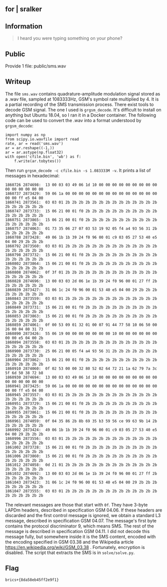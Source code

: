 ## for | sralker

## Information

> I heard you were typing something on your phone?

## Public

Provide 1 file: public/sms.wav

## Writeup

The file `sms.wav` contains quadrature-amplitude modulation signal stored as a .wav file, sampled at 1083333Hz, GSM's symbol rate multiplied by 4. It is a partial recording of the SMS transmission process. There exist tools to decode GSM signal. The one I used is `grgsm_decode`. It's difficult to install on anything but Ubuntu 18.04, so I ran it in a Docker container. The following code can be used to convert the .wav into a format understood by `grgsm_decode`:

```
import numpy as np
from scipy.io.wavfile import read
rate, ar = read('sms.wav')
ar = ar.reshape((-1,))
ar = ar.astype(np.float32)
with open('cfile.bin', 'wb') as f:
    f.write(ar.tobytes())
```

Then run `grgsm_decode -c cfile.bin -s 1.083333M -v`. It prints a list of messages in hexadecimal:

```
1860726 2874698:  13 00 03 03 49 06 1d 10 00 00 00 00 00 00 00 00 00 00 00 00 00 00 00
1860737 2873429:  59 06 1a 00 00 00 00 00 00 00 00 00 00 00 00 00 00 00 00 ff e5 04 00
1860741 2873561:  03 03 01 2b 2b 2b 2b 2b 2b 2b 2b 2b 2b 2b 2b 2b 2b 2b 2b 2b 2b 2b 2b
1860747 2873733:  15 06 21 00 01 f0 2b 2b 2b 2b 2b 2b 2b 2b 2b 2b 2b 2b 2b 2b 2b 2b 2b
1860751 2873865:  15 06 21 00 01 f0 2b 2b 2b 2b 2b 2b 2b 2b 2b 2b 2b 2b 2b 2b 2b 2b 2b
1860757 2874063:  01 73 35 06 27 07 03 53 19 92 05 f4 a4 93 56 31 2b 2b 2b 2b 2b 2b 2b
1860788 2873428:  49 06 1b 1b 39 24 f0 96 00 01 c9 03 05 27 53 40 e5 04 00 29 2b 2b 2b
1860792 2873560:  03 03 01 2b 2b 2b 2b 2b 2b 2b 2b 2b 2b 2b 2b 2b 2b 2b 2b 2b 2b 2b 2b
1860798 2873732:  15 06 21 00 01 f0 2b 2b 2b 2b 2b 2b 2b 2b 2b 2b 2b 2b 2b 2b 2b 2b 2b
1860802 2873864:  15 06 21 00 01 f0 2b 2b 2b 2b 2b 2b 2b 2b 2b 2b 2b 2b 2b 2b 2b 2b 2b
1860808 2874062:  0f 3f 01 2b 2b 2b 2b 2b 2b 2b 2b 2b 2b 2b 2b 2b 2b 2b 2b 2b 2b 2b 2b
1860828 2874696:  13 00 03 03 2d 06 1e 1b 39 24 f0 96 00 01 27 ff 2b 2b 2b 2b 2b 2b 2b
1860839 2873427:  31 06 1c 24 f0 96 00 01 53 40 e5 04 00 29 2b 2b 2b 2b 2b 2b 2b 2b 2b
1860843 2873559:  03 03 01 2b 2b 2b 2b 2b 2b 2b 2b 2b 2b 2b 2b 2b 2b 2b 2b 2b 2b 2b 2b
1860849 2873731:  15 06 21 00 01 f0 2b 2b 2b 2b 2b 2b 2b 2b 2b 2b 2b 2b 2b 2b 2b 2b 2b
1860853 2873863:  15 06 21 00 01 f0 2b 2b 2b 2b 2b 2b 2b 2b 2b 2b 2b 2b 2b 2b 2b 2b 2b
1860859 2874061:  0f 00 53 09 01 32 01 00 07 91 44 77 58 10 06 50 00 26 00 04 80 31 73
1860890 2873426:  55 06 19 00 00 00 00 00 00 00 10 00 00 00 00 00 00 00 00 e5 04 00 2b
1860894 2873558:  03 03 01 2b 2b 2b 2b 2b 2b 2b 2b 2b 2b 2b 2b 2b 2b 2b 2b 2b 2b 2b 2b
1860900 2873730:  25 06 21 00 05 f4 a4 93 56 31 2b 2b 2b 2b 2b 2b 2b 2b 2b 2b 2b 2b 2b
1860904 2873862:  15 06 21 00 01 f0 2b 2b 2b 2b 2b 2b 2b 2b 2b 2b 2b 2b 2b 2b 2b 2b 2b
1860910 2874060:  0f 02 53 00 00 32 80 52 02 64 72 21 1a 62 79 7a 3c 5f 6d 50 38 72 b8
1860930 2874694:  13 00 03 03 49 06 1d 10 00 00 00 00 00 00 00 00 00 00 00 00 00 00 00
1860941 2873425:  59 06 1a 00 00 00 00 00 00 00 00 00 00 00 00 00 00 00 00 ff e5 04 00
1860945 2873557:  03 03 01 2b 2b 2b 2b 2b 2b 2b 2b 2b 2b 2b 2b 2b 2b 2b 2b 2b 2b 2b 2b
1860951 2873729:  15 06 21 00 01 f0 2b 2b 2b 2b 2b 2b 2b 2b 2b 2b 2b 2b 2b 2b 2b 2b 2b
1860955 2873861:  15 06 21 00 01 f0 2b 2b 2b 2b 2b 2b 2b 2b 2b 2b 2b 2b 2b 2b 2b 2b 2b
1860961 2874059:  0f 04 35 86 2b 8b 69 35 b3 59 56 ce 99 63 9b 14 2b 2b 2b 2b 2b 2b 2b
1860992 2873424:  49 06 1b 1b 39 24 f0 96 00 01 c9 03 05 27 53 40 e5 04 00 29 2b 2b 2b
1860996 2873556:  03 03 01 2b 2b 2b 2b 2b 2b 2b 2b 2b 2b 2b 2b 2b 2b 2b 2b 2b 2b 2b 2b
1861002 2873728:  15 06 21 00 01 f0 2b 2b 2b 2b 2b 2b 2b 2b 2b 2b 2b 2b 2b 2b 2b 2b 2b
1861006 2873860:  15 06 21 00 01 f0 2b 2b 2b 2b 2b 2b 2b 2b 2b 2b 2b 2b 2b 2b 2b 2b 2b
1861012 2874058:  0d 21 01 2b 2b 2b 2b 2b 2b 2b 2b 2b 2b 2b 2b 2b 2b 2b 2b 2b 2b 2b 2b
1861032 2874692:  13 00 03 03 2d 06 1e 1b 39 24 f0 96 00 01 27 ff 2b 2b 2b 2b 2b 2b 2b
1861043 2873423:  31 06 1c 24 f0 96 00 01 53 40 e5 04 00 29 2b 2b 2b 2b 2b 2b 2b 2b 2b
1861047 2873555:  03 03 01 2b 2b 2b 2b 2b 2b 2b 2b 2b 2b 2b 2b 2b 2b 2b 2b 2b 2b 2b 2b
```

The relevant messages are those that start with `0f`. They have 3-byte LAPDm headers, described in specification GSM 04.06. If these headers are discarded and the first control message is ignored, we obtain a standard L3 message, described in specification GSM 04.07. The message's first byte contains the protocol discriminator 9, which means SMS. The rest of the message is described in specification GSM 04.11. I did not decode this message fully, but somewhere inside it is the SMS content, encoded with the encoding specified in GSM 03.38 and the Wikipedia article https://en.wikipedia.org/wiki/GSM_03.38 . Fortunately, encryption is disabled. The script that extracts the SMS is in `solve/solve.py`.

## Flag

`brics+{8da58eb45ff2e9f1}`

